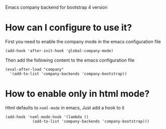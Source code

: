 
Emacs company backend for bootstrap 4 version

# How can I configure to use it?

First you need to enable the company mode in the emacs configuration file

    (add-hook 'after-init-hook 'global-company-mode)

Then add the following content to the emacs configuration file

    (eval-after-load "company"
      '(add-to-list 'company-backends 'company-bootstrap))

# How to enable only in html mode?

Html defaults to `nxml-mode` in emacs, Just add a hook to it

    (add-hook 'nxml-mode-hook '(lambda ()
                (add-to-list 'company-backends 'company-bootstrap)))

